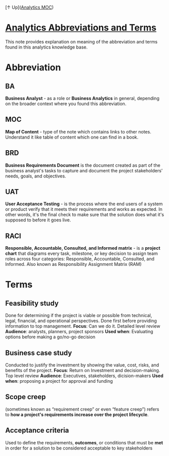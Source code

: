 [↑ Up]([Analytics MOC](Analytics%20MOC.md))

# [Analytics Abbreviations and Terms](.md)

This note provides explanation on meaning of the abbreviation and terms found in this analytics knowledge base.

# Abbreviation
## BA
**Business Analyst** - as a role or **Business Analytics** in general, depending on the broader context where you found this abbreviation.

## MOC
**Map of Content** - type of the note which contains links to other notes. Understand it like table of content which one can find in a book.

## BRD
**Business Requirements Document** is the document created as part of the business analyst's tasks to capture and document the project stakeholders' needs, goals, and objectives.

## UAT
**User Acceptance Testing** - is the process where the end users of a system or product verify that it meets their requirements and works as expected. In other words, it's the final check to make sure that the solution does what it's supposed to before it goes live.

## RACI
**Responsible, Accountable, Consulted, and Informed matrix** - is a **project chart** that diagrams every task, milestone, or key decision to assign team roles across four categories: Responsible, Accountable, Consulted, and Informed. Also known as Responsibility Assignment Matrix (RAM)

# Terms
## Feasibility study
Done for determining if the project is viable or possible from technical, legal, financial, and operational perspectives. Done first before providing information to top management.
**Focus**: Can we do it. Detailed level review
**Audience**: analysts, planners, project sponsors
**Used when**: Evaluating options before making a go/no-go decision

## Business case study
Conducted to justify the investment by showing the value, cost, risks, and benefits of the project. 
**Focus**: Return on Investment and decision-making. Top level review
**Audience**: Executives, stakeholders, dicision-makers
**Used when**: proposing a project for approval and funding

## Scope creep
(sometimes known as “requirement creep” or even “feature creep”) refers to **how a project's requirements increase over the project lifecycle**.

## Acceptance criteria
Used to define the requirements, **outcomes**, or conditions that must be **met** in order for a solution to be considered acceptable to key stakeholders